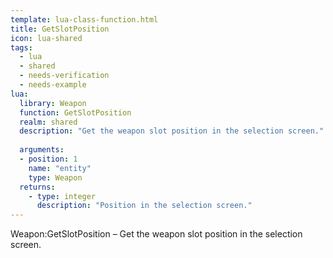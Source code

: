 ```yaml
---
template: lua-class-function.html
title: GetSlotPosition
icon: lua-shared
tags:
  - lua
  - shared
  - needs-verification
  - needs-example
lua:
  library: Weapon
  function: GetSlotPosition
  realm: shared
  description: "Get the weapon slot position in the selection screen."
  
  arguments:
  - position: 1
    name: "entity"
    type: Weapon
  returns:
    - type: integer
      description: "Position in the selection screen."
---
```


<div class="lua__search__keywords">
Weapon:GetSlotPosition &#x2013; Get the weapon slot position in the selection screen.
</div>
